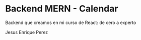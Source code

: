 # Backend MERN - Calendar

Backend que creamos en mi curso de React: de cero a experto

Jesus Enrique Perez
